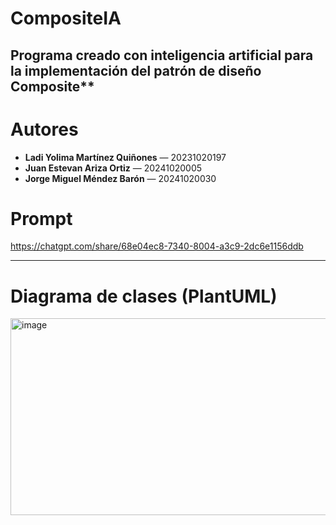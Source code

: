 # CompositeIA
Programa creado con inteligencia artificial para la implementación del patrón de diseño Composite**
---

# Autores

- **Ladi Yolima Martínez Quiñones** — 20231020197  
- **Juan Estevan Ariza Ortiz** — 20241020005  
- **Jorge Miguel Méndez Barón** — 20241020030

# Prompt
https://chatgpt.com/share/68e04ec8-7340-8004-a3c9-2dc6e1156ddb

---
# Diagrama de clases (PlantUML)

<img width="984" height="315" alt="image" src="https://github.com/user-attachments/assets/a36a74ea-56e5-4685-9db7-280554cd499a" />

